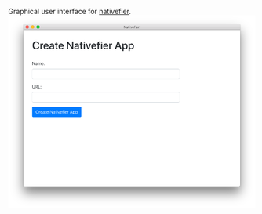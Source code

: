 Graphical user interface for [nativefier](https://github.com/nativefier/nativefier).
![](screenshot.png)
